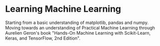 # Learning Machine Learning

Starting from a basic understanding of matplotlib, pandas and numpy.
Moving towards an understanding of Practical Machine Learning through Aurelien Geron's book "Hands-On Machine Learning with Scikit-Learn, Keras, and TensorFlow, 2nd Edition".


